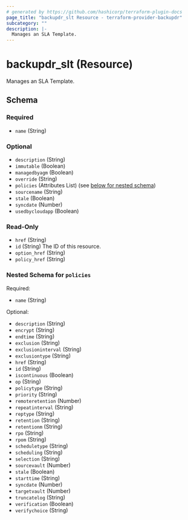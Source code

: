 ```yaml
---
# generated by https://github.com/hashicorp/terraform-plugin-docs
page_title: "backupdr_slt Resource - terraform-provider-backupdr"
subcategory: ""
description: |-
  Manages an SLA Template.
---
```


# backupdr_slt (Resource)

Manages an SLA Template.



<!-- schema generated by tfplugindocs -->
## Schema

### Required

- `name` (String)

### Optional

- `description` (String)
- `immutable` (Boolean)
- `managedbyagm` (Boolean)
- `override` (String)
- `policies` (Attributes List) (see [below for nested schema](#nestedatt--policies))
- `sourcename` (String)
- `stale` (Boolean)
- `syncdate` (Number)
- `usedbycloudapp` (Boolean)

### Read-Only

- `href` (String)
- `id` (String) The ID of this resource.
- `option_href` (String)
- `policy_href` (String)

<a id="nestedatt--policies"></a>
### Nested Schema for `policies`

Required:

- `name` (String)

Optional:

- `description` (String)
- `encrypt` (String)
- `endtime` (String)
- `exclusion` (String)
- `exclusioninterval` (String)
- `exclusiontype` (String)
- `href` (String)
- `id` (String)
- `iscontinuous` (Boolean)
- `op` (String)
- `policytype` (String)
- `priority` (String)
- `remoteretention` (Number)
- `repeatinterval` (String)
- `reptype` (String)
- `retention` (String)
- `retentionm` (String)
- `rpo` (String)
- `rpom` (String)
- `scheduletype` (String)
- `scheduling` (String)
- `selection` (String)
- `sourcevault` (Number)
- `stale` (Boolean)
- `starttime` (String)
- `syncdate` (Number)
- `targetvault` (Number)
- `truncatelog` (String)
- `verification` (Boolean)
- `verifychoice` (String)
